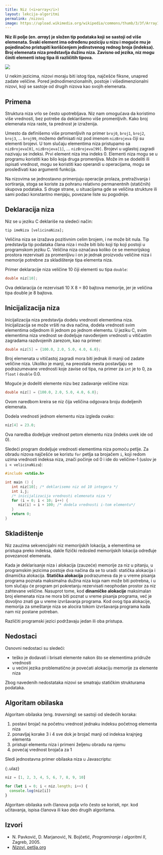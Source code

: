 ```yaml
---
title: Niz (<i>array</i>)
layout: lekcija-algoritmi
permalink: /nizovi
image: https://upload.wikimedia.org/wikipedia/commons/thumb/3/3f/Array1.svg/640px-Array1.svg.png
---
```


**Niz ili polje (en. *array*) je složen tip podataka koji se sastoji od više elemenata. Svaki element ima određenu poziciju u nizu i moguće mu je pojedinačno pristupiti korišćenjem jedinstvenog rednog broja (indeksa). Broj elemenata niza predstavlja dužinu niza. Zavisno od jezika, niz mogu činiti elementi istog tipa ili različitih tipova.**

![]({{page.image}})

U nekim jezicima, nizovi moraju biti istog tipa, najčešće fiksne, unapred zadate veličine. Pored jednodimenzionalnih, postoje i višedimenzionalni nizovi, koji se sastoje od drugih nizova kao svojih elemenata.

## Primena

Struktura niza vrlo se često upotrebljava. Niz nam omogućava da koristimo više vrednosti, bez potrebe da deklarišemo više promenljivih. Kako broj elemenata niza raste, ta prednost je izraženija.

Umesto da definišemo više promenljivih na primer `broj0`, `broj1`, `broj2`, `broj3`, ... `broj99`, možemo definisati niz pod imenom `nizBrojeva` čiji su elementi brojevi. U tom slučaju elementima niza pristupamo sa `nizBrojeva[0]`, `nizBrojeva[1]`, ... `nizBrojeva[99]`. Brojevi u uglastoj zagradi nazivaju se indeksi. Prvi element niza ima indeks 0. Elementi niza mogu se u programu koristiti kao bilo koja druga promenljiva. Može im se dodeliti ili ispisati vrednost, mogu se koristiti kao operandi u operacijama, mogu se prosleđivati kao argumenti funkcija.

Na nizovima se jednostavno primenjuju operacije prolaza, pretraživanja i sortiranja, stoga se koriste za pohranu relativno permanentnih (statičnih) skupova podataka. S druge strane, u situacijama gde se veličina strukture ili sami podaci konstantno menjaju, povezane liste su pogodnije.

## Deklaracija niza

Niz se u jeziku C deklariše na sledeći način:

```
tip imeNiza [velicinaNiza];
```

Veličina niza se izražava pozitivnim celim brojem, i ne može bit nula. Tip predstavlja tip podataka člana niza i može biti bilo koji tip koji postoji u programskom jeziku C. Veličina niza označava koliko će se memorijskog prostora rezervisati za promenljivu i on je jednak proizvodu veličine niza i memorije potrebne za skladištenje tipa elementa niza.

Primer deklaracije niza veličine 10 čiji elementi su tipa `double`:

```c
double niz[10];
```

Ova deklaracija će rezervisati 10 X 8 = 80 bajtova memorije, jer je veličina tipa double je 8 bajtova.

## Inicijalizacija niza

Inicijalizacija niza predstavlja dodelu vrednosti elementima niza. Inicijalizacija se može vršiti na dva načina, dodela vrednosti svim elementima odjednom ili jednom po jednom elementu. U jeziku C, svim elementima niza vrednost se dodeljuje navođenjem vrednosti u vitičastim zagradama razdvojenih zarezom, kao na primer:

```c
double niz[5] = {100.0, 2.0, 5.0, 4.0, 6.0};
```

Broj elemenata u vitičastoj zagradi mora biti jednak ili manji od zadate veličine niza. Ukoliko je manji, na preostala mesta postavljaju se podrazumevane vrednosti koje zavise od tipa, na primer za `int` je to 0, za `float` i `double` 0.0.

Moguće je dodeliti elemente nizu bez zadavanje veličine niza:

```c
double niz[] = {100.0, 2.0, 5.0, 4.0, 6.0};
```

Ovom naredbom kreira se niz čija veličina odgovara broju dodeljenih elemenata.

Dodela vrednosti jednom elementu niza izgleda ovako:

```c
niz[4] = 23.0;
```

Ova naredba dodeljuje vrednost petom elementu niza (indeks uvek ide od 0).

Sledeći program dodeljuje vrednosti elementima niza pomoću petlje. Za obradu nizova najčešće se koristu `for` petlja sa brojačem `i`, koji redom uzima vrednosti indeksa niza, znači počinje od 0 i ide do veličine-1 (uslov je `i < velicinaNiza`):

```c
#include <stdio.h>

int main () {
   int niz[10]; /* deklarisemo niz od 10 integera */
   int i,j;
   /* inicijalizacija vrednosti elemenata niza */
   for (i = 0; i < 10; i++) {
      niz[i] = i + 100; /* dodela vrednosti i-tom elementu*/
   }
   return 0;
}
```

## Skladištenje

Niz zauzima sekvencijalni niz memorijskih lokacija, a elementima se pristupa preko indeksa, dakle fizički redosled memorijskih lokacija određuje povezanost elemenata.

Kada je deklarisanje niza i alokacija (zauzeće) memorije za niz u pitanju, u programskim jezicima postoje dva načina da se to uradi: statička alokacija i dinamička alokacija. **Statička alokacija** podrazumeva da je u vreme pisanja programa poznata maksimalna dužina niza koja nam može biti potrebna, i u tom slučaju će program pri pokretanju rezervisati neophodan prostor za niz zahtevane veličine. Nasuprot tome, kod **dinamičke alokacije** maksimalan broj elemenata niza ne mora biti poznat u vreme pisanja programa, već je dovoljno znati ga u vreme izvršavanja programa. Kod ovog tipa alokacije, memorija za smeštanje niza se alocira tokom izvršavanja programa kada nam niz postane potreban.

Različiti programski jezici podržavaju jedan ili oba pristupa.

## Nedostaci

Osnovni nedostaci su sledeći:
* teško je dodavati i brisati elemente nakon što se elementima pridruže vrednosti
* u većini jezika problematično je povećati alokaciju memorije za elemente niza

Zbog navedenih nedostataka nizovi se smatraju statičkim strukturama podataka.

## Algoritam obilaska

Algoritam obilaska (eng. *traversing*) se sastoji od sledećih koraka:

1. postavi brojač na početnu vrednost jednaku indeksu početnog elementa niza
2. ponavljaj korake 3 i 4 sve dok je brojač manji od indeksa krajnjeg elementa
3. pristupi elementu niza i primeni željenu obradu na njemu
4. povećaj vrednost brojača za 1

Sledi jednostavna primer obilaska niza u Javascriptu:

{:.ulaz}
```js
niz = [1, 2, 3, 4, 5, 6, 7, 8, 9, 10]

for (let i = 0; i < niz.length; i++) {
  console.log(niz[i])
}
```

Algoritam obilaska svih članova polja vrlo često se koristi, npr. kod učitavanja, ispisa članova ili kao deo drugih algoritama.

## Izvori

- N. Pavković, D. Marjanović, N. Bojčetić, *Programiranje i algoritmi II*, Zagreb, 2005.
- [*Nizovi*, petlja.org](https://petlja.org/BubbleBee/r/Lectures/osnovne-strukture-podataka)
